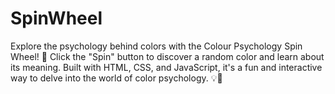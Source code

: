# SpinWheel
Explore the psychology behind colors with the Colour Psychology Spin Wheel! 🌈 Click the "Spin" button to discover a random color and learn about its meaning. Built with HTML, CSS, and JavaScript, it's a fun and interactive way to delve into the world of color psychology. 💡🚀
